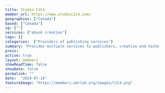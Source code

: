 ```yaml
---
title: Studio C1C4
member_url: https://www.studioc1c4.com/
geographies: ["Canada"]
based: ["Canada"]
ig: [""] 
services: ["ebook creation"]
tags: []
categories:  ["Providers of publishing services"]
summary: "Provides multiple services to publishers, creative and technical. StudioC1C4 has also created an App, Ora C1C4, to adapt and convert books from InDesign to accessible ebooks in EPUB 3.3."
press:
active: true
layout: members
showReadTime: false
showDate: false
permalink: ""
date:  "2024-07-16"
featureImage: "https://members.edrlab.org/images/C1C4.png"
---
```

